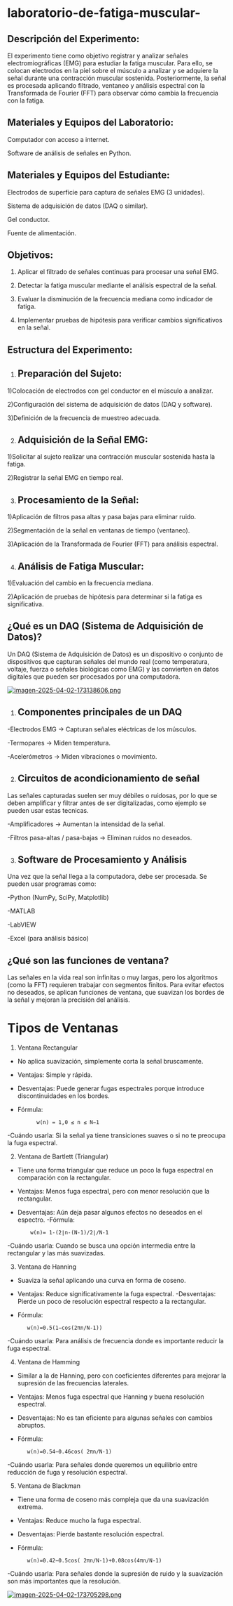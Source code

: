 # laboratorio-de-fatiga-muscular-
## Descripción del Experimento:

El experimento tiene como objetivo registrar y analizar señales electromiográficas (EMG) para estudiar la fatiga muscular. Para ello, se colocan electrodos en la piel sobre el músculo a analizar y se adquiere la señal durante una contracción muscular sostenida. Posteriormente, la señal es procesada aplicando filtrado, ventaneo y análisis espectral con la Transformada de Fourier (FFT) para observar cómo cambia la frecuencia con la fatiga.


## Materiales y Equipos del Laboratorio:

Computador con acceso a internet.

Software de análisis de señales en Python.

## Materiales y Equipos del Estudiante: 

Electrodos de superficie para captura de señales EMG (3 unidades).

Sistema de adquisición de datos (DAQ o similar).

Gel conductor.

Fuente de alimentación.

## Objetivos:

1) Aplicar el filtrado de señales continuas para procesar una señal EMG.

2) Detectar la fatiga muscular mediante el análisis espectral de la señal.

3) Evaluar la disminución de la frecuencia mediana como indicador de fatiga.

4) Implementar pruebas de hipótesis para verificar cambios significativos en la señal.

## Estructura del Experimento:

1) ## Preparación del Sujeto:

1)Colocación de electrodos con gel conductor en el músculo a analizar.

2)Configuración del sistema de adquisición de datos (DAQ y software).

3)Definición de la frecuencia de muestreo adecuada.

2) ## Adquisición de la Señal EMG:

1)Solicitar al sujeto realizar una contracción muscular sostenida hasta la fatiga.

2)Registrar la señal EMG en tiempo real.

3) ## Procesamiento de la Señal:

1)Aplicación de filtros pasa altas y pasa bajas para eliminar ruido.

2)Segmentación de la señal en ventanas de tiempo (ventaneo).

3)Aplicación de la Transformada de Fourier (FFT) para análisis espectral.

4) ## Análisis de Fatiga Muscular:

1)Evaluación del cambio en la frecuencia mediana.

2)Aplicación de pruebas de hipótesis para determinar si la fatiga es significativa.

## ¿Qué es un DAQ (Sistema de Adquisición de Datos)?

Un DAQ (Sistema de Adquisición de Datos) es un dispositivo o conjunto de dispositivos que capturan señales del mundo real (como temperatura, voltaje,
fuerza o señales biológicas como EMG) y las convierten en datos digitales que pueden ser procesados por una computadora.

[![imagen-2025-04-02-173138606.png](https://i.postimg.cc/x8gjHyyL/imagen-2025-04-02-173138606.png)](https://postimg.cc/9wRjH9kf)

1) ## Componentes principales de un DAQ

-Electrodos EMG → Capturan señales eléctricas de los músculos.

-Termopares → Miden temperatura.

-Acelerómetros → Miden vibraciones o movimiento.

2) ## Circuitos de acondicionamiento de señal

 Las señales capturadas suelen ser muy débiles o ruidosas,
 por lo que se deben amplificar y filtrar antes de ser digitalizadas,
 como ejemplo se pueden usar estas tecnicas.

-Amplificadores → Aumentan la intensidad de la señal.

-Filtros pasa-altas / pasa-bajas → Eliminan ruidos no deseados.

3) ## Software de Procesamiento y Análisis

Una vez que la señal llega a la computadora, debe ser procesada. Se pueden usar programas como:

-Python (NumPy, SciPy, Matplotlib)

-MATLAB

-LabVIEW

-Excel (para análisis básico)

## ¿Qué son las funciones de ventana?

Las señales en la vida real son infinitas o muy largas, pero los algoritmos (como la FFT) requieren trabajar con segmentos finitos. Para evitar efectos no deseados, se aplican funciones de ventana, que suavizan los bordes de la señal y mejoran la precisión del análisis.

# Tipos de Ventanas

1. Ventana Rectangular
   
- No aplica suavización, simplemente corta la señal bruscamente.
- Ventajas: Simple y rápida.
- Desventajas: Puede generar fugas espectrales porque introduce discontinuidades en los bordes.
- Fórmula:
  
            w(n) = 1,0 ≤ n ≤ N−1
  
-Cuándo usarla: Si la señal ya tiene transiciones suaves o si no te preocupa la fuga espectral.

2. Ventana de Bartlett (Triangular)
- Tiene una forma triangular que reduce un poco la fuga espectral en comparación con la rectangular.
- Ventajas: Menos fuga espectral, pero con menor resolución que la rectangular.
- Desventajas: Aún deja pasar algunos efectos no deseados en el espectro.
-Fórmula:

          w(n)= 1-(2∣n-(N-1)/2∣/N-1
  
-Cuándo usarla: Cuando se busca una opción intermedia entre la rectangular y las más suavizadas.

3. Ventana de Hanning
- Suaviza la señal aplicando una curva en forma de coseno.
- Ventajas: Reduce significativamente la fuga espectral.
-Desventajas: Pierde un poco de resolución espectral respecto a la rectangular.
- Fórmula:
  
         w(n)=0.5(1−cos(2πn/N-1))
  
-Cuándo usarla: Para análisis de frecuencia donde es importante reducir la fuga espectral.

4. Ventana de Hamming
- Similar a la de Hanning, pero con coeficientes diferentes para mejorar la supresión de las frecuencias laterales.
- Ventajas: Menos fuga espectral que Hanning y buena resolución espectral.
- Desventajas: No es tan eficiente para algunas señales con cambios abruptos.
- Fórmula:
  
         w(n)=0.54−0.46cos( 2πn/N-1)
  
-Cuándo usarla: Para señales donde queremos un equilibrio entre reducción de fuga y resolución espectral.

5. Ventana de Blackman
- Tiene una forma de coseno más compleja que da una suavización extrema.
- Ventajas: Reduce mucho la fuga espectral.
- Desventajas: Pierde bastante resolución espectral.
- Fórmula:
  
         w(n)=0.42−0.5cos( 2πn/N-1)+0.08cos(4πn/N-1)
  
-Cuándo usarla: Para señales donde la supresión de ruido y la suavización son más importantes que la resolución.

[![imagen-2025-04-02-173705298.png](https://i.postimg.cc/rFtYDFVw/imagen-2025-04-02-173705298.png)](https://postimg.cc/WhT7KVqB)

